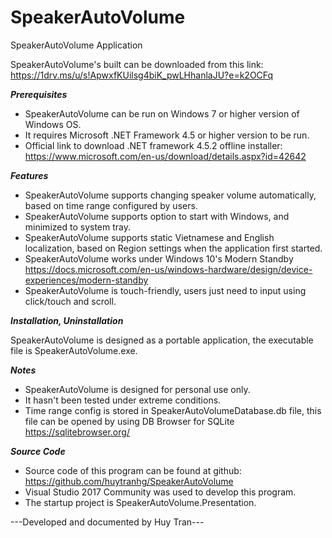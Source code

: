 # SpeakerAutoVolume
SpeakerAutoVolume Application

SpeakerAutoVolume's built can be downloaded from this link: https://1drv.ms/u/s!ApwxfKUilsg4biK_pwLHhanlaJU?e=k2OCFq

***Prerequisites***
- SpeakerAutoVolume can be run on Windows 7 or higher version of Windows OS.
- It requires Microsoft .NET Framework 4.5 or higher version to be run.
- Official link to download .NET framework 4.5.2 offline installer: https://www.microsoft.com/en-us/download/details.aspx?id=42642

***Features***
- SpeakerAutoVolume supports changing speaker volume automatically, based on time range configured by users.
- SpeakerAutoVolume supports option to start with Windows, and minimized to system tray.
- SpeakerAutoVolume supports static Vietnamese and English localization, based on Region settings when the application first started.
- SpeakerAutoVolume works under Windows 10's Modern Standby https://docs.microsoft.com/en-us/windows-hardware/design/device-experiences/modern-standby
- SpeakerAutoVolume is touch-friendly, users just need to input using click/touch and scroll.

***Installation, Uninstallation***
  
  SpeakerAutoVolume is designed as a portable application, the executable file is SpeakerAutoVolume.exe.

***Notes***

- SpeakerAutoVolume is designed for personal use only.
- It hasn't been tested under extreme conditions.
- Time range config is stored in SpeakerAutoVolumeDatabase.db file, this file can be opened by using DB Browser for SQLite https://sqlitebrowser.org/
	
***Source Code***
- Source code of this program can be found at github: https://github.com/huytranhg/SpeakerAutoVolume
- Visual Studio 2017 Community was used to develop this program.
- The startup project is SpeakerAutoVolume.Presentation.

---Developed and documented by Huy Tran---

